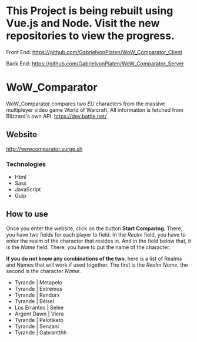# This Project is being rebuilt using Vue.js and Node. Visit the new repositories to view the progress.
Front End: https://github.com/GabrielvonPlaten/WoW_Comparator_Client

Back End: https://github.com/GabrielvonPlaten/WoW_Comparator_Server

# WoW_Comparator
WoW_Comparator compares two *EU* characters from the massive multipleyer video game World of Warcraft.
All information is fetched from Blizzard's own API.
https://dev.battle.net/

## Website
http://wowcomparator.surge.sh

### Technologies
* Html
* Sass
* JavaScript
* Gulp

## How to use
Once you enter the website, click on the button **Start Comparing**. There, you have two fields for each player to field.
In the *Realm* field, you have to enter the realm of the character that resides in. And in the field below that, it is the *Name* field. There, you have to put the name of the character.

**If you do not know any combinations of the two**, here is a list of Realms and Names that will work if used together. The first is the *Realm Name*, the second is the character *Name*.

- Tyrande | Metapelo
- Tyrande | Extremus
- Tyrande | Randorx
- Tyrande | Bélsel
- Los Errantes | Selee
- Argent Dawn | Viera
- Tyrande | Pelotiketo
- Tyrande | Senzani
- Tyrande | Gabrantthh
